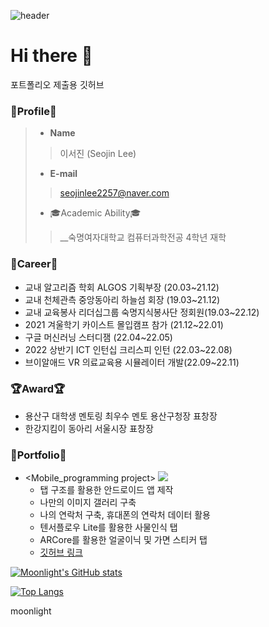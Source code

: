 ![header](https://capsule-render.vercel.app/api?type=rect&color=gradient&height=300&section=header&text=Moonlight's%20GitHub&fontSize=85&animation=fadeIn)
</br>

# Hi there 👋 
포트폴리오 제출용 깃허브

### 👀Profile👀
> - __Name__
>> 이서진 (Seojin Lee)
> - __E-mail__
>> seojinlee2257@naver.com
> - 🎓Academic Ability🎓
>> __숙명여자대학교 컴퓨터과학전공 4학년 재학


### 🥇Career🥇
  - 교내 알고리즘 학회 ALGOS 기획부장 (20.03~21.12)
  - 교내 천체관측 중앙동아리 하늘섬 회장 (19.03~21.12) 
  - 교내 교육봉사 리더십그룹 숙명지식봉사단 정회원(19.03~22.12)
  - 2021 겨울학기 카이스트 몰입캠프 참가 (21.12~22.01)
  - 구글 머신러닝 스터디잼 (22.04~22.05)
  - 2022 상반기 ICT 인턴십 크리스피 인턴 (22.03~22.08)
  - 브이알애드 VR 의료교육용 시뮬레이터 개발(22.09~22.11)

### :trophy:Award:trophy:
- 용산구 대학생 멘토링 최우수 멘토 용산구청장 표창장
- 한강지킴이 동아리 서울시장 표창장

### 📑Portfolio📑

  - <Mobile_programming project> <img src="https://img.shields.io/badge/AndroidStudio-3DDC84?style=flat-square&logo=androidstudio&logoColor=white"/></a>&nbsp;
    - 탭 구조를 활용한 안드로이드 앱 제작
    - 나만의 이미지 갤러리 구축
    - 나의 연락처 구축, 휴대폰의 연락처 데이터 활용
    - 텐서플로우 Lite를 활용한 사물인식 탭
    - ARCore를 활용한 얼굴이닉 및 가면 스티커 탭
    - [깃허브 링크](https://github.com/metamong-Hi/flow)

[![Moonlight's GitHub stats](https://github-readme-stats.vercel.app/api?username=artist-moonlight&count_private=true&show_icons=true)](https://github.com/anuraghazra/github-readme-stats)


[![Top Langs](https://github-readme-stats.vercel.app/api/top-langs/?username=artist-moonlight&count_private=true)
](https://github.com/anuraghazra/github-readme-stats)

moonlight
<!--
**artist-moonlight/artist-moonlight** is a ✨ _special_ ✨ repository because its `README.md` (this file) appears on your GitHub profile.

Here are some ideas to get you started:

- 🔭 I’m currently working on ... studying2 exam
- 🌱 I’m currently learning ... machine learning15
- 👯 I’m looking to collaborate on ... 시험기간12345678910111213141516
- 🤔 I’m looking for help with ...
- 💬 Ask me about ...
- 📫 How to reach me: ...
- 😄 Pronouns: ...
- ⚡ Fun fact: ...
-->
